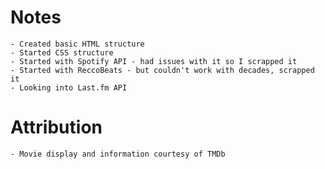# Notes
    - Created basic HTML structure
    - Started CSS structure
    - Started with Spotify API - had issues with it so I scrapped it
    - Started with ReccoBeats - but couldn't work with decades, scrapped it
    - Looking into Last.fm API

# Attribution
    - Movie display and information courtesy of TMDb
